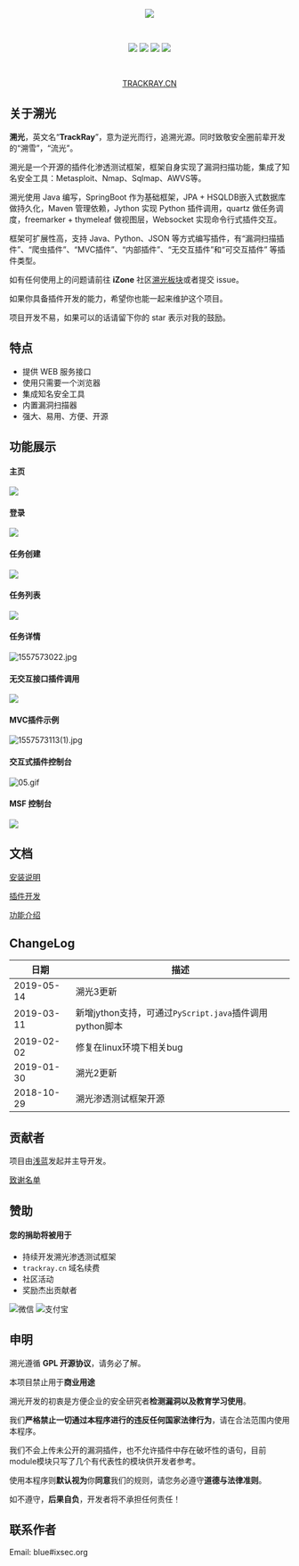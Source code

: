 
<div align="center">


![](docs/img/logo.png)

<br/>

![](https://img.shields.io/github/stars/iSafeBlue/Trackray.svg)
![](https://img.shields.io/github/forks/iSafeBlue/Trackray.svg)
![](https://img.shields.io/github/license/iSafeBlue/Trackray.svg)
![](https://img.shields.io/github/issues/iSafeBlue/Trackray.svg)    

<br/>

[TRACKRAY.CN](https://trackray.cn)

</div>


## 关于溯光

**溯光**，英文名“**TrackRay**”，意为逆光而行，追溯光源。同时致敬安全圈前辈开发的“溯雪”，“流光”。

溯光是一个开源的插件化渗透测试框架，框架自身实现了漏洞扫描功能，集成了知名安全工具：Metasploit、Nmap、Sqlmap、AWVS等。

溯光使用 Java 编写，SpringBoot 作为基础框架，JPA + HSQLDB嵌入式数据库做持久化，Maven 管理依赖，Jython 实现 Python 插件调用，quartz 做任务调度，freemarker + thymeleaf 做视图层，Websocket 实现命令行式插件交互。

框架可扩展性高，支持 Java、Python、JSON 等方式编写插件，有“漏洞扫描插件”、“爬虫插件”、“MVC插件”、“内部插件”、“无交互插件”和“可交互插件” 等插件类型。

如有任何使用上的问题请前往 **iZone** 社区[溯光板块](http://bbs.ixsec.org/forum.php?mod=forumdisplay&fid=85)或者提交 issue。

如果你具备插件开发的能力，希望你也能一起来维护这个项目。

项目开发不易，如果可以的话请留下你的 star 表示对我的鼓励。

## 特点

- 提供 WEB 服务接口
- 使用只需要一个浏览器
- 集成知名安全工具
- 内置漏洞扫描器
- 强大、易用、方便、开源



## 功能展示


#### 主页

![][1]

#### 登录

![][2]

#### 任务创建

![][3]

#### 任务列表

![][4]

#### 任务详情


![1557573022.jpg][6]

#### 无交互接口插件调用

![][7]

#### MVC插件示例

![1557573113(1).jpg][8]

#### 交互式插件控制台

![05.gif][9]

#### MSF 控制台

![](/docs/img/msf.gif)


## 文档

[安装说明](/docs/安装说明.md)

[插件开发](/docs/扩展开发.md)

[功能介绍](/docs/功能.md)


## ChangeLog

| 日期 | 描述  |
| ---- | ---- |
| 2019-05-14 | 溯光3更新 |
| 2019-03-11 | 新增jython支持，可通过`PyScript.java`插件调用python脚本 |
| 2019-02-02 | 修复在linux环境下相关bug |
| 2019-01-30 | 溯光2更新 |
| 2018-10-29 | 溯光渗透测试框架开源 |


## 贡献者

项目由[浅蓝](https://github.com/iSafeBlue)发起并主导开发。

[致谢名单](https://github.com/iSafeBlue/TrackRay/wiki/%E8%87%B4%E8%B0%A2%E5%90%8D%E5%8D%95)


## 赞助

#### 您的捐助将被用于

* 持续开发溯光渗透测试框架
* ```trackray.cn```  域名续费
* 社区活动
* 奖励杰出贡献者

![微信](docs/img/wx.png) ![支付宝](docs/img/ali.png)

## 申明

溯光遵循 **GPL 开源协议**，请务必了解。

本项目禁止用于**商业用途**

溯光开发的初衷是方便企业的安全研究者**检测漏洞以及教育学习使用**。

我们**严格禁止一切通过本程序进行的违反任何国家法律行为**，请在合法范围内使用本程序。

我们不会上传未公开的漏洞插件，也不允许插件中存在破坏性的语句，目前module模块只写了几个有代表性的模块供开发者参考。

使用本程序则**默认视为**你**同意**我们的规则，请您务必遵守**道德与法律准则**。

如不遵守，**后果自负**，开发者将不承担任何责任！


## 联系作者

Email: blue#ixsec.org

  [1]: /docs/img/3999579642.png
  [2]: /docs/img/242398485.png
  [3]: /docs/img/4052103405.png
  [4]: /docs/img/3017849620.png
  [5]: /docs/img/4059228044.png
  [6]: /docs/img/4094571871.png
  [7]: /docs/img/1587610634.png
  [8]: /docs/img/1141028461.png
  [9]: /docs/img/2882579563.gif
